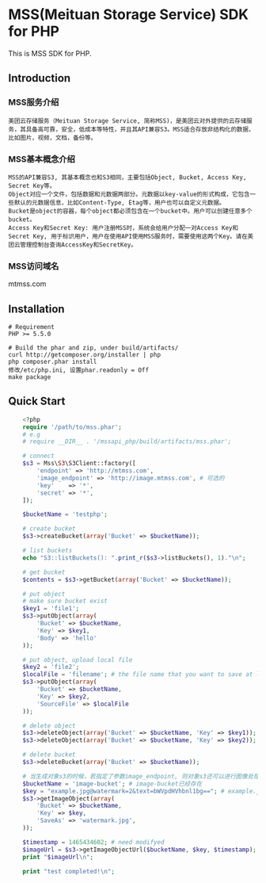 # MSS(Meituan Storage Service) SDK for PHP

This is MSS SDK for PHP.

## Introduction

### MSS服务介绍
	美团云存储服务（Meituan Storage Service, 简称MSS)，是美团云对外提供的云存储服务，其具备高可靠，安全，低成本等特性，并且其API兼容S3。MSS适合存放非结构化的数据，比如图片，视频，文档，备份等。

### MSS基本概念介绍
	MSS的API兼容S3, 其基本概念也和S3相同，主要包括Object, Bucket, Access Key, Secret Key等。
	Object对应一个文件，包括数据和元数据两部分。元数据以key-value的形式构成，它包含一些默认的元数据信息，比如Content-Type, Etag等，用户也可以自定义元数据。
	Bucket是object的容器，每个object都必须包含在一个bucket中。用户可以创建任意多个bucket。
	Access Key和Secret Key: 用户注册MSS时，系统会给用户分配一对Access Key和Secret Key, 用于标识用户，用户在使用API使用MSS服务时，需要使用这两个Key。请在美团云管理控制台查询AccessKey和SecretKey。

### MSS访问域名
mtmss.com

## Installation

	# Requirement
	PHP >= 5.5.0

	# Build the phar and zip, under build/artifacts/
	curl http://getcomposer.org/installer | php
	php composer.phar install
    修改/etc/php.ini, 设置phar.readonly = Off
	make package

## Quick Start

```php	
	<?php
	require '/path/to/mss.phar';
	# e.g
	# require __DIR__ . '/mssapi_php/build/artifacts/mss.phar';

	# connect
	$s3 = Mss\S3\S3Client::factory([
		'endpoint' => 'http://mtmss.com',
		'image_endpoint' => 'http://image.mtmss.com', # 可选的
		'key'    => '*',
		'secret' => '*',
	]);

	$bucketName = 'testphp';

	# create bucket
	$s3->createBucket(array('Bucket' => $bucketName));

	# list buckets
	echo "S3::listBuckets(): ".print_r($s3->listBuckets(), 1)."\n";

	# get bucket
	$contents = $s3->getBucket(array('Bucket' => $bucketName));

	# put object
	# make sure bucket exist
	$key1 = 'file1';
	$s3->putObject(array(
		'Bucket' => $bucketName,
		'Key' => $key1,
		'Body' => 'hello'
	));

	# put object, upload local file
	$key2 = 'file2';
	$localFile = 'filename'; # the file name that you want to save at local
	$s3->putObject(array(
		'Bucket' => $bucketName,
		'Key' => $key2,
		'SourceFile' => $localFile
	));

	# delete object
	$s3->deleteObject(array('Bucket' => $bucketName, 'Key' => $key1));
	$s3->deleteObject(array('Bucket' => $bucketName, 'Key' => $key2));

	# delete bucket
	$s3->deleteBucket(array('Bucket' => $bucketName));

    # 当生成对象s3的时候，若指定了参数image_endpoint, 则对象s3还可以进行图像处理：包括获取处理后的图片和生成pre signed url
    $bucketName = 'image-bucket'; # image-bucket已经存在
    $key = "example.jpg@watermark=2&text=bWVpdHVhbnl1bg=="; # example.jpg已经存在
    $s3->getImageObject(array(
        'Bucket' => $bucketName,
        'Key' => $key,
        'SaveAs' => 'watermark.jpg',
    ));

    $timestamp = 1465434602; # need modifyed
    $imageUrl = $s3->getImageObjectUrl($bucketName, $key, $timestamp);
    print "$imageUrl\n";

    print "test completed!\n";
```
